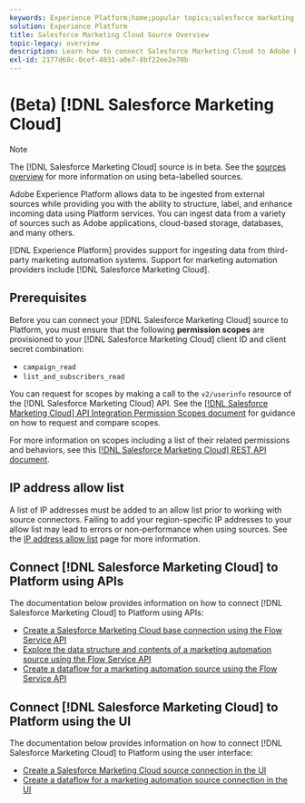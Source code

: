 ```yaml
---
keywords: Experience Platform;home;popular topics;salesforce marketing cloud;Salesforce Marketing Cloud;marketing automation
solution: Experience Platform
title: Salesforce Marketing Cloud Source Overview
topic-legacy: overview
description: Learn how to connect Salesforce Marketing Cloud to Adobe Experience Platform using APIs or the user interface.
exl-id: 2177d68c-0cef-4031-a0e7-8bf22ee2e70b
---
```

# (Beta) [!DNL Salesforce Marketing Cloud]

>[!NOTE]
>
>The [!DNL Salesforce Marketing Cloud] source is in beta. See the [sources overview](../../home.md#terms-and-conditions) for more information on using beta-labelled sources.

Adobe Experience Platform allows data to be ingested from external sources while providing you with the ability to structure, label, and enhance incoming data using Platform services. You can ingest data from a variety of sources such as Adobe applications, cloud-based storage, databases, and many others.

[!DNL Experience Platform] provides support for ingesting data from third-party marketing automation systems. Support for marketing automation providers include [!DNL Salesforce Marketing Cloud].

## Prerequisites

Before you can connect your [!DNL Salesforce Marketing Cloud] source to Platform, you must ensure that the following **permission scopes** are provisioned to your [!DNL Salesforce Marketing Cloud] client ID and client secret combination:

* `campaign_read`
* `list_and_subscribers_read`

You can request for scopes by making a call to the `v2/userinfo` resource of the [!DNL Salesforce Marketing Cloud] API. See the [[!DNL Salesforce Marketing Cloud] API Integration Permission Scopes document](https://developer.salesforce.com/docs/marketing/marketing-cloud/guide/data-access-permissions.html) for guidance on how to request and compare scopes.

For more information on scopes including a list of their related permissions and behaviors, see this [[!DNL Salesforce Marketing Cloud] REST API document](https://developer.salesforce.com/docs/marketing/marketing-cloud/guide/rest-permissions-and-scopes.html).

## IP address allow list

A list of IP addresses must be added to an allow list prior to working with source connectors. Failing to add your region-specific IP addresses to your allow list may lead to errors or non-performance when using sources. See the [IP address allow list](../../ip-address-allow-list.md) page for more information.

## Connect [!DNL Salesforce Marketing Cloud] to Platform using APIs

The documentation below provides information on how to connect [!DNL Salesforce Marketing Cloud] to Platform using APIs:

* [Create a Salesforce Marketing Cloud base connection using the Flow Service API](../../tutorials/api/create/marketing-automation/salesforce-marketing-cloud.md)
* [Explore the data structure and contents of a marketing automation source using the Flow Service API](../../tutorials/api/explore/marketing-automation.md)
* [Create a dataflow for a marketing automation source using the Flow Service API](../../tutorials/api/collect/marketing-automation.md)

## Connect [!DNL Salesforce Marketing Cloud] to Platform using the UI

The documentation below provides information on how to connect [!DNL Salesforce Marketing Cloud] to Platform using the user interface:

* [Create a Salesforce Marketing Cloud source connection in the UI](../../tutorials/ui/create/marketing-automation/salesforce-marketing-cloud.md)
* [Create a dataflow for a marketing automation source connection in the UI](../../tutorials/ui/dataflow/marketing-automation.md)
